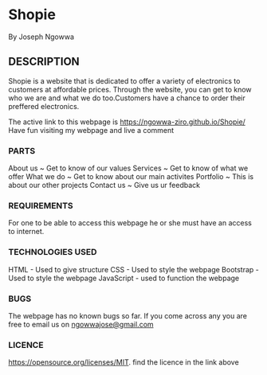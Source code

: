 # Shopie
By Joseph Ngowwa

## DESCRIPTION
Shopie is a website that is dedicated to offer a variety of electronics to customers at affordable prices. Through the website, you can get to know who we are and what we do too.Customers have a chance to order their preffered electronics.

The active link to this webpage is https://ngowwa-ziro.github.io/Shopie/
Have fun visiting my webpage and live a comment

### PARTS
About us ~ Get to know of our values
Services ~ Get to know of what we offer
What we do ~ Get to know about our main activites
Portfolio ~ This is about our other projects
Contact us ~ Give us ur feedback

### REQUIREMENTS
For one to be able to access this webpage he or she must have an access to internet.

### TECHNOLOGIES USED
HTML - Used to give structure
CSS - Used to style the webpage
Bootstrap - Used to style the webpage
JavaScript - used to function the webpage

### BUGS
The webpage has no known bugs so far. If you come across any you are free to email us on ngowwajose@gmail.com

### LICENCE
https://opensource.org/licenses/MIT.
find the licence in the link above


